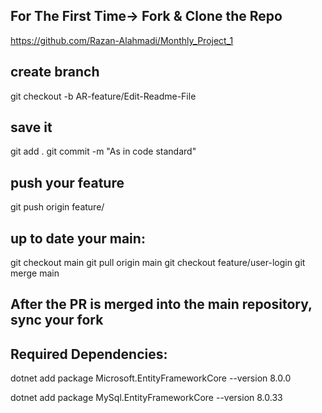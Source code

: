 ## For The First Time-> Fork & Clone the Repo

https://github.com/Razan-Alahmadi/Monthly_Project_1

## create branch
git checkout -b AR-feature/Edit-Readme-File
## save it
git add .
git commit -m "As in code standard"

## push your feature
git push origin feature/<feature-name>

## up to date your main:
git checkout main
git pull origin main
git checkout feature/user-login
git merge main

## After the PR is merged into the main repository, sync your fork 

## Required Dependencies:

dotnet add package Microsoft.EntityFrameworkCore --version 8.0.0

dotnet add package MySql.EntityFrameworkCore --version 8.0.33
